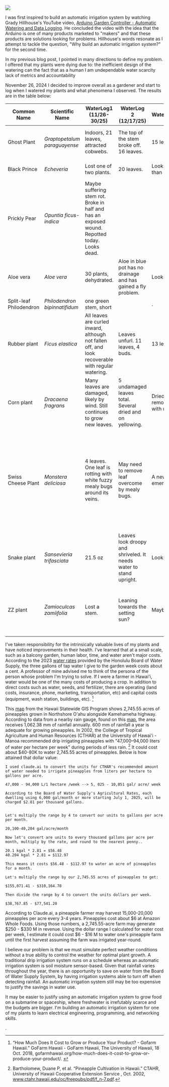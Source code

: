 <img src="https://i.giphy.com/media/v1.Y2lkPTc5MGI3NjExYXl1cDRjMW9wOWw3a3Vsa3plNGdjb2NraG5rajFxcTE3emZlNGpubyZlcD12MV9pbnRlcm5hbF9naWZfYnlfaWQmY3Q9Zw/G0Odfjd78JTpu/giphy.gif">

I was first inspired to build an automatic irrigation system by watching Grady Hillhouse's YouTube video, [Arduino Garden Controller - Automatic Watering and Data Logging](https://www.youtube.com/watch?v=O_Q1WKCtWiA). He concluded the video with the idea that the Arduino is one of many products marketed to "makers" and that these products are solutions looking for problems. Hillhouse's words resonate as I attempt to tackle the question, "Why build an automatic irrigation system?" for the second time. 

In my previous blog post, I pointed in many directions to define my problem. I offered that my plants were dying due to:
 the inefficient design of the watering can
the fact that as a human I am undependable
water scarcity 
lack of metrics and accountability

November 26, 2024 I decided to improve overall as a gardener and start to log when I watered my plants and what phenomena I observed. The results are in the table below:

| Common Name   | Scientific Name | WaterLog1 (11/26-30/25) |  WaterLog 2 (12/17/25)| WaterLog3(12/28/24)| WaterLog4 (1/5/2025)|
| -------- | ------- | -------- | ------- | -------- | ------- | 
| Ghost Plant  | *Graptopetalum paraguayense*    | Indoors, 21 leaves, attracted cobwebs. | The top of the stem broke off. 16 leaves. |15 leaves. | 15 leaves. Looks droopy. Moved outside.|
| Black Prince | *Echeveria*     | Lost one of two plants. | 20 leaves. | Looks more green than purple.| No observable changes|
| Prickly Pear | *Opuntia ficus-indica* | Maybe suffering stem rot. Broke in half and has an exposed wound. Repotted today. Looks dead. |  | |  |  |  |
| Aloe vera | *Aloe vera*     | 30 plants, dehydrated. | Aloe in blue pot has no drainage and has gained a fly problem. | Looks vibrant. | No observable change. | 
| Split-leaf Philodendron | *Philodendron bipinnatifidum*     |  one green stem, short |  |. |  | 
| Rubber plant    | *Ficus elastica* | All leaves are curled inward, although not fallen off, and look recoverable with regular watering.  | Leaves unfurl. 11 leaves, 4 buds.| 13 leaves, 5 buds. | 21 leaves, 4 buds. I removed a few mealy bugs on young leaves.| 
| Corn plant    | *Dracaena fragrans* |Many leaves are damaged, likely by wind. Still continues to grow new leaves.  | 5 undamaged leaves total. Several dried and on yellowing.| Dried, dead leaves removed. Sprayed with neem oil. | 
| Swiss Cheese Plant |*Monstera deliciosa* | 4 leaves. One leaf is rotting with white fuzzy mealy bugs around its veins. | May need to remove leaf overcome by mealy bugs. | A new leaf is emerging. | New leaf fully emerged. Mealybugs are on all leaves, two must be cut. I used neem oil and a paper towel to wipe away the pest 3 leaves total.|
| Snake plant |*Sansevieria trifasciata* | 21.5 oz | Leaves look droopy and shriveled. It needs water to stand upright. | Looks more upright.| One leaf with mealybugs is yellowing at the tip. |  | 
| ZZ plant |*Zamioculcas zamiifolia* | Lost a stem.  | Leaning towards the setting sun? | Maybe too windy. | Moved to an elevated position to not brush against the balcony fence.| 

I've taken responsibility for the intrinsically valuable lives of my plants and have noticed improvements in their health. I've learned that at a small scale, such as a balcony garden, human labor, time, and water aren't major costs. According to the 2023 [water rates](https://www.boardofwatersupply.com/bws/media/files/Honolulu-BWS-Rate-Handout_Feb2024_revAPR2024_1.pdf) provided by the Honolulu Board of Water Supply, the three gallons of tap water I give to the garden week costs about a cent. A professor of mine advised me to think of the persona of the person whose problem I'm trying to solve. If I were a farmer in Hawai'i, water would be one of the many costs of producing a crop. In addition to direct costs such as water, seeds, and fertilizer, there are operating (land costs, insurance, phone, marketing, transportation, etc) and capital costs (equipment, wash station, buildings, etc). [^1] 

This [map](https://geoportal.hawaii.gov/datasets/HiStateGIS::agricultural-land-use-2020-update/explore?location=21.532089%2C-158.037472%2C13.71) from the Hawaii Statewide GIS Program shows 2,745.55 acres of pineapples grown in Northshore O'ahu alongside Kamehameha highway. According to data from a nearby rain gauge, found on this [map](https://geoportal.hawaii.gov/datasets/ed0eca4ac4554febb86e0df2d30c59df_27/explore?location=21.474988%2C-158.059204%2C12.39), the area receives 1,062.38 mm of rainfall annually. 600 mm of rainfall a year is adequate for growing pineapples. In 2002, the College of Tropical Agriculture and Human Resources (CTHAR) at the University of Hawai'i - Manoa recommended drip irrigating pineapples with "47,000–94,000 liters of water per hectare per week" during periods of less rain. [^2] It could cost about $40-80K to water 2,745.55 acres of pineapples. Below is how attained that dollar value: 

```
I used claude.ai to convert the units for CTHAR's recommended amount of water needed to irrigate pineapples from liters per hectare to gallons per acre. 

47,000 - 94,000 L/1 hectare /week --> 5, 025 - 10,051 gal/ acre/ week

According to the Board of Water Supply's Agricultural Rates, each dwelling using 6,000 gal/month or more starting July 1, 2025, will be charged $2.81 per thousand gallons.


Let's multiply the range by 4 to convert our units to gallons per acre per month. 

20,100-40,204 gal/acre/month

Now let's convert are units to every thousand gallons per acre per month, multiply by the rate, and round to the nearest penny.. 

20.1 kgal * 2.81 = $56.48
40.204 kgal * 2.81 = $112.97

This means it costs $56.48 - $112.97 to water an acre of pineapples for a month. 

Let's multiply the range by our 2,745.55 acres of pineapples to get:

$155,071.41 - $310,164.78

Then divide the range by 4 to convert the units dollars per week.

$38,767.85 - $77,541.20

```
According to Claude.ai, a pineapple farmer may harvest 15,000-20,000 pineapples per acre every 3-4 years. Pineapples cost about $6 at Amazon Whole Foods. Using those numbers, a 2,745.55-acre farm may generate $250 - $330 M in revenue. Using the dollar range I calculated for water cost per week, I estimate it could cost $6 - $16 M to water one's pineapple farm until the first harvest assuming the farm was irrigated year-round.

I believe our problem is that we must simulate perfect weather conditions without a true ability to control the weather for optimal plant growth. A traditional drip irrigation system runs on a schedule whereas an automatic irrigation system is soil moisture sensor-based. Given that rainfall varies throughout the year, there is an opportunity to save on water from the Board of Water Supply System, by having irrigation systems able to turn off when detecting rainfall. An automatic irrigation system still may be too expensive to justify the savings in water use.

It may be easier to justify using an automatic irrigation system to grow food on a submarine or spaceship, where freshwater is irrefutably scarce and the budgets are bigger. I'm building an automatic irrigation system for one of my plants to learn electrical engineering, programming, and networking skills. 

[^1]: “How Much Does It Cost to Grow or Produce Your Product? - Gofarm Hawaii.” GoFarm Hawaii - GoFarm Hawaii, The University of Hawaii, 18 Oct. 2018, gofarmhawaii.org/how-much-does-it-cost-to-grow-or-produce-your-product/. 

[^2]: Bartholomew, Duane P, et al. “Pineapple Cultivation in Hawaii.” CTAHR, University of Hawaii Cooperative Extension Service , Oct. 2002, www.ctahr.hawaii.edu/oc/freepubs/pdf/f_n-7.pdf. 


. 
